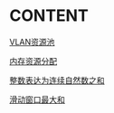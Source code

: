 
# CONTENT

[VLAN资源池](001-vlan-pool.py)

[内存资源分配](002-memory-allocate.py)

[整数表达为连续自然数之和](003-nums-to-sums.py)

[滑动窗口最大和](004-max-slide-windows-sum.py)